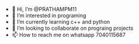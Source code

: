 - 👋 Hi, I’m @PRATHAMPM11
- 👀 I’m interested in programing
- 🌱 I’m currently learning c++ and python
- 💞️ I’m looking to collaborate on prograing projects
- 📫 How to reach me on whatsapp 7040115687

<!---
PRATHAMPM11/PRATHAMPM11 is a ✨ special ✨ repository because its `README.md` (this file) appears on your GitHub profile.
You can click the Preview link to take a look at your changes.
--->
